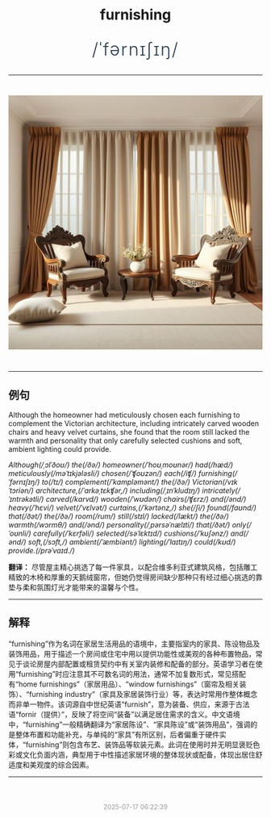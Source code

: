 <div align="center">

# furnishing

<div style="margin: 30px 0;">
<h1 style="font-size: 2.5em; font-weight: 300; letter-spacing: 2px; margin: 0; color: #2c3e50;">
/ˈfərnɪʃɪŋ/
</h1>
</div>

</div>

---

<div align="center" style="margin: 40px 0;">

![furnishing](images/furnishing.png)

</div>

---

## 例句

Although the homeowner had meticulously chosen each furnishing to complement the Victorian architecture, including intricately carved wooden chairs and heavy velvet curtains, she found that the room still lacked the warmth and personality that only carefully selected cushions and soft, ambient lighting could provide.

*Although(/ˌɔlˈðoʊ/) the(/ðə/) homeowner(/ˈhoʊˌmoʊnər/) had(/hæd/) meticulously(/məˈtɪkjələsli/) chosen(/ˈʧoʊzən/) each(/iʧ/) furnishing(/ˈfərnɪʃɪŋ/) to(/tɪ/) complement(/ˈkɑmpləmənt/) the(/ðə/) Victorian(/vɪkˈtɔriən/) architecture,(/ˈɑrkəˌtɛkʧər,/) including(/ˌɪnˈkludɪŋ/) intricately(/ˈɪntrəkətli/) carved(/kɑrvd/) wooden(/ˈwʊdən/) chairs(/ʧɛrz/) and(/ənd/) heavy(/ˈhɛvi/) velvet(/ˈvɛlvət/) curtains,(/ˈkərtənz,/) she(/ʃi/) found(/faʊnd/) that(/ðət/) the(/ðə/) room(/rum/) still(/stɪl/) lacked(/lækt/) the(/ðə/) warmth(/wɔrmθ/) and(/ənd/) personality(/ˌpərsəˈnælɪti/) that(/ðət/) only(/ˈoʊnli/) carefully(/ˈkɛrfəli/) selected(/səˈlɛktɪd/) cushions(/ˈkʊʃənz/) and(/ənd/) soft,(/sɔft,/) ambient(/ˈæmbiənt/) lighting(/ˈlaɪtɪŋ/) could(/kʊd/) provide.(/prəˈvaɪd./)*

**翻译：** 尽管屋主精心挑选了每一件家具，以配合维多利亚式建筑风格，包括雕工精致的木椅和厚重的天鹅绒窗帘，但她仍觉得房间缺少那种只有经过细心挑选的靠垫与柔和氛围灯光才能带来的温馨与个性。

---

## 解释

“furnishing”作为名词在家居生活用品的语境中，主要指室内的家具、陈设物品及装饰用品，用于描述一个房间或住宅中用以提供功能性或美观的各种布置物品，常见于谈论房屋内部配置或租赁契约中有关室内装修和配备的部分。英语学习者在使用“furnishing”时应注意其不可数名词的用法，通常不加复数形式，常见搭配有“home furnishings”（家居用品）、“window furnishings”（窗帘及相关装饰）、“furnishing industry”（家具及家居装饰行业）等，表达时常用作整体概念而非单一物件。该词源自中世纪英语“furnish”，意为装备、供应，来源于古法语“fornir（提供）”，反映了将空间“装备”以满足居住需求的含义。中文语境中，“furnishing”一般精确翻译为“家居陈设”、“家具陈设”或“装饰用品”，强调的是整体布置和功能补充，与单纯的“家具”有所区别，后者偏重于硬件实体，“furnishing”则包含布艺、装饰品等软装元素。此词在使用时并无明显褒贬色彩或文化负面内涵，典型用于中性描述家居环境的整体现状或配备，体现出居住舒适度和美观度的综合因素。


---

<div align="center" style="margin-top: 50px;">
<small style="color: #999; font-size: 0.9em;">2025-07-17 06:22:39</small>
</div>
